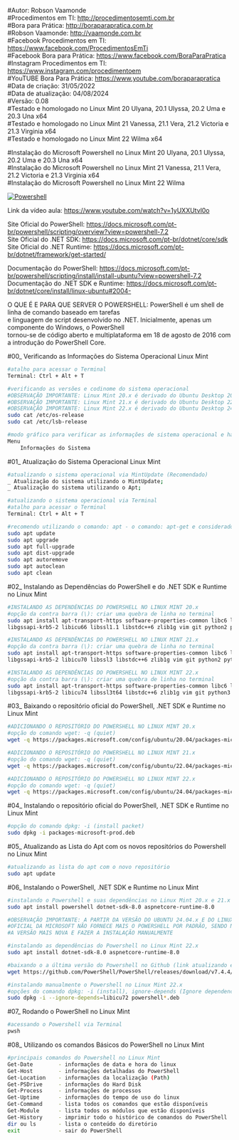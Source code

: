 #Autor: Robson Vaamonde<br>
#Procedimentos em TI: http://procedimentosemti.com.br<br>
#Bora para Prática: http://boraparapratica.com.br<br>
#Robson Vaamonde: http://vaamonde.com.br<br>
#Facebook Procedimentos em TI: https://www.facebook.com/ProcedimentosEmTi<br>
#Facebook Bora para Prática: https://www.facebook.com/BoraParaPratica<br>
#Instagram Procedimentos em TI: https://www.instagram.com/procedimentoem<br>
#YouTUBE Bora Para Prática: https://www.youtube.com/boraparapratica<br>
#Data de criação: 31/05/2022<br>
#Data de atualização: 04/08/2024<br>
#Versão: 0.08<br>
#Testado e homologado no Linux Mint 20 Ulyana, 20.1 Ulyssa, 20.2 Uma e 20.3 Una x64<br>
#Testado e homologado no Linux Mint 21 Vanessa, 21.1 Vera, 21.2 Victoria e 21.3 Virginia x64<br>
#Testado e homologado no Linux Mint 22 Wilma x64<br>

#Instalação do Microsoft Powershell no Linux Mint 20 Ulyana, 20.1 Ulyssa, 20.2 Uma e 20.3 Una x64<br>
#Instalação do Microsoft Powershell no Linux Mint 21 Vanessa, 21.1 Vera, 21.2 Victoria e 21.3 Virginia x64<br>
#Instalação do Microsoft Powershell no Linux Mint 22 Wilma<br>

[![Powershell](http://img.youtube.com/vi/1yUXXUtvl0o/0.jpg)](https://www.youtube.com/watch?v=1yUXXUtvl0o "Powershell")

Link da vídeo aula: https://www.youtube.com/watch?v=1yUXXUtvl0o

Site Oficial do PowerShell: https://docs.microsoft.com/pt-br/powershell/scripting/overview?view=powershell-7.2<br>
Site Oficial do .NET SDK: https://docs.microsoft.com/pt-br/dotnet/core/sdk<br>
Site Oficial do .NET Runtime: https://docs.microsoft.com/pt-br/dotnet/framework/get-started/

Documentação do PowerShell: https://docs.microsoft.com/pt-br/powershell/scripting/install/install-ubuntu?view=powershell-7.2<br>
Documentação do .NET SDK e Runtime: https://docs.microsoft.com/pt-br/dotnet/core/install/linux-ubuntu#2004-

O QUE É E PARA QUE SERVER O POWERSHELL: PowerShell é um shell de linha de comando baseado em tarefas<br>
e linguagem de script desenvolvido no .NET. Inicialmente, apenas um componente do Windows, o PowerShell<br>
tornou-se de código aberto e multiplataforma em 18 de agosto de 2016 com a introdução do PowerShell Core.

#00_ Verificando as Informações do Sistema Operacional Linux Mint<br>
```bash
#atalho para acessar o Terminal
Terminal: Ctrl + Alt + T

#verificando as versões e codinome do sistema operacional
#OBSERVAÇÃO IMPORTANTE: Linux Mint 20.x é derivado do Ubuntu Desktop 20.04.x Focal Fossa
#OBSERVAÇÃO IMPORTANTE: Linux Mint 21.x é derivado do Ubuntu Desktop 22.04.x Jammy Jellyfish
#OBSERVAÇÃO IMPORTANTE: Linux Mint 22.x é derivado do Ubuntu Desktop 24.04.x Noble Numbat
sudo cat /etc/os-release
sudo cat /etc/lsb-release

#modo gráfico para verificar as informações de sistema operacional e hardware
Menu
	Informações do Sistema
```

#01_ Atualização do Sistema Operacional Linux Mint<br>
```bash
#atualizando o sistema operacional via MintUpdate (Recomendado)
_ Atualização do sistema utilizando o MintUpdate;
_ Atualização do sistema utilizando o Apt;

#atualizando o sistema operacional via Terminal
#atalho para acessar o Terminal
Terminal: Ctrl + Alt + T

#recomendo utilizando o comando: apt - o comando: apt-get e considerado obsoleto
sudo apt update
sudo apt upgrade
sudo apt full-upgrade
sudo apt dist-upgrade
sudo apt autoremove
sudo apt autoclean
sudo apt clean
```

#02_ Instalando as Dependências do PowerShell e do .NET SDK e Runtime no Linux Mint<br>
```bash
#INSTALANDO AS DEPENDÊNCIAS DO POWERSHELL NO LINUX MINT 20.x
#opção da contra barra (\): criar uma quebra de linha no terminal
sudo apt install apt-transport-https software-properties-common libc6 libgcc1 \
libgssapi-krb5-2 libicu66 libssl1.1 libstdc++6 zlib1g vim git python2 python3

#INSTALANDO AS DEPENDÊNCIAS DO POWERSHELL NO LINUX MINT 21.x
#opção da contra barra (\): criar uma quebra de linha no terminal
sudo apt install apt-transport-https software-properties-common libc6 libgcc-s1 \
libgssapi-krb5-2 libicu70 libssl3 libstdc++6 zlib1g vim git python2 python3

#INSTALANDO AS DEPENDÊNCIAS DO POWERSHELL NO LINUX MINT 22.x
#opção da contra barra (\): criar uma quebra de linha no terminal
sudo apt install apt-transport-https software-properties-common libc6 libgcc-s1 \
libgssapi-krb5-2 libicu74 libssl3t64 libstdc++6 zlib1g vim git python3 python3-pip
```

#03_ Baixando o repositório oficial do PowerShell, .NET SDK e Runtime no Linux Mint<br>
```bash
#ADICIONANDO O REPOSITÓRIO DO POWERSHELL NO LINUX MINT 20.x
#opção do comando wget: -q (quiet)
wget -q https://packages.microsoft.com/config/ubuntu/20.04/packages-microsoft-prod.deb

#ADICIONANDO O REPOSITÓRIO DO POWERSHELL NO LINUX MINT 21.x
#opção do comando wget: -q (quiet)
wget -q https://packages.microsoft.com/config/ubuntu/22.04/packages-microsoft-prod.deb

#ADICIONANDO O REPOSITÓRIO DO POWERSHELL NO LINUX MINT 22.x
#opção do comando wget: -q (quiet)
wget -q https://packages.microsoft.com/config/ubuntu/24.04/packages-microsoft-prod.deb
```

#04_ Instalando o repositório oficial do PowerShell, .NET SDK e Runtime no Linux Mint<br>
```bash
#opção do comando dpkg: -i (install packet)
sudo dpkg -i packages-microsoft-prod.deb
```

#05_ Atualizando as Lista do Apt com os novos repositórios do Powershell no Linux Mint<br>
```bash
#atualizando as lista do apt com o novo repositório
sudo apt update
```

#06_ Instalando o PowerShell, .NET SDK e Runtime no Linux Mint<br>
```bash
#instalando o Powershell e suas dependências no Linux Mint 20.x e 21.x
sudo apt install powershell dotnet-sdk-8.0 aspnetcore-runtime-8.0

#OBSERVAÇÃO IMPORTANTE: A PARTIR DA VERSÃO DO UBUNTU 24.04.x E DO LINUX MINT 22.x O REPOSITÓRIO
#OFICIAL DA MICROSOFT NÃO FORNECE MAIS O POWERSHELL POR PADRÃO, SENDO NECESSÁRIO BAIXAD DO GITHUB
#A VERSÃO MAIS NOVA E FAZER A INSTALAÇÃO MANUALMENTE

#instalando as dependências do Powershell no Linux Mint 22.x
sudo apt install dotnet-sdk-8.0 aspnetcore-runtime-8.0

#baixando o a última versão do Powershell no Github (link atualizando em 04/08/2024)
wget https://github.com/PowerShell/PowerShell/releases/download/v7.4.4/powershell_7.4.4-1.deb_amd64.deb

#instalando manualmente o Powershell no Linux Mint 22.x
#opções do comando dpkg: -i (install), ignore-depends (Ignore dependency-checking)
sudo dpkg -i --ignore-depends=libicu72 powershell*.deb
```

#07_ Rodando o PowerShell no Linux Mint<br>
```bash
#acessando o Powershell via Terminal
pwsh
```

#08_ Utilizando os comandos Básicos do PowerShell no Linux Mint<br>
```bash
#principais comandos do Powershell no Linux Mint
Get-Date        - informações de data e hora do linux
Get-Host        - informações detalhadas do PowerShell
Get-Location    - informações da localização (Path)
Get-PSDrive     - informações do Hard Disk
Get-Process     - informações de processos
Get-Uptime      - informações do tempo de uso do linux
Get-Command     - lista todos os comandos que estão disponíveis
Get-Module      - lista todos os módulos que estão disponíveis
Get-History     - imprimir todo o histórico de comandos do PowerShell
dir ou ls       - lista o conteúdo do diretório
exit            - sair do PowerShell
```